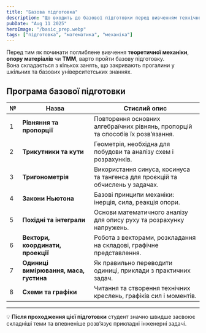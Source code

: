 ```yaml
---
title: "Базова підготовка"
description: "Що входить до базової підготовки перед вивченням технічної механіки."
pubDate: "Aug 11 2025"
heroImage: "/basic_prep.webp"
tags: ["підготовка", "математика", "механіка"]
---
```


Перед тим як починати поглиблене вивчення **теоретичної механіки**, **опору матеріалів** чи **ТММ**, варто пройти базову підготовку.  
Вона складається з кількох занять, що закривають прогалини у шкільних та базових університетських знаннях.

## Програма базової підготовки

| №  | Назва | Стислий опис |
|----|-------|--------------|
| 1  | **Рівняння та пропорції** | Повторення основних алгебраїчних рівнянь, пропорцій та способів їх розв’язання. |
| 2  | **Трикутники та кути** | Геометрія, необхідна для побудови та аналізу схем і розрахунків. |
| 3  | **Тригонометрія** | Використання синуса, косинуса та тангенса для проєкцій та обчислень у задачах. |
| 4  | **Закони Ньютона** | Базові принципи механіки: інерція, сила, реакція опори. |
| 5  | **Похідні та інтеграли** | Основи математичного аналізу для опису руху та розрахунку напружень. |
| 6  | **Вектори, координати, проекції** | Робота з векторами, розкладання на складові, графічне представлення. |
| 7  | **Одиниці вимірювання, маса, густина** | Як правильно переводити одиниці, приклади з практичних задач. |
| 8  | **Схеми та графіки** | Читання та створення технічних креслень, графіків сил і моментів. |

---

💡 **Після проходження цієї підготовки** студент значно швидше засвоює складніші теми та впевненіше розв’язує прикладні інженерні задачі.
